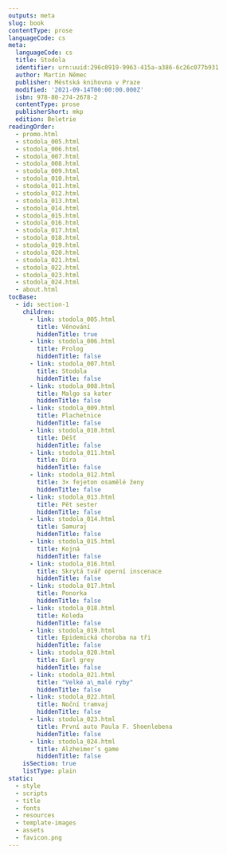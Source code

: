 ```yaml
---
outputs: meta
slug: book
contentType: prose
languageCode: cs
meta:
  languageCode: cs
  title: Stodola
  identifier: urn:uuid:296c0919-9963-415a-a386-6c26c077b931
  author: Martin Němec
  publisher: Městská knihovna v Praze
  modified: '2021-09-14T00:00:00.000Z'
  isbn: 978-80-274-2678-2
  contentType: prose
  publisherShort: mkp
  edition: Beletrie
readingOrder:
  - promo.html
  - stodola_005.html
  - stodola_006.html
  - stodola_007.html
  - stodola_008.html
  - stodola_009.html
  - stodola_010.html
  - stodola_011.html
  - stodola_012.html
  - stodola_013.html
  - stodola_014.html
  - stodola_015.html
  - stodola_016.html
  - stodola_017.html
  - stodola_018.html
  - stodola_019.html
  - stodola_020.html
  - stodola_021.html
  - stodola_022.html
  - stodola_023.html
  - stodola_024.html
  - about.html
tocBase:
  - id: section-1
    children:
      - link: stodola_005.html
        title: Věnování
        hiddenTitle: true
      - link: stodola_006.html
        title: Prolog
        hiddenTitle: false
      - link: stodola_007.html
        title: Stodola
        hiddenTitle: false
      - link: stodola_008.html
        title: Malgo sa kater
        hiddenTitle: false
      - link: stodola_009.html
        title: Plachetnice
        hiddenTitle: false
      - link: stodola_010.html
        title: Déšť
        hiddenTitle: false
      - link: stodola_011.html
        title: Díra
        hiddenTitle: false
      - link: stodola_012.html
        title: 3× fejeton osamělé ženy
        hiddenTitle: false
      - link: stodola_013.html
        title: Pět sester
        hiddenTitle: false
      - link: stodola_014.html
        title: Samuraj
        hiddenTitle: false
      - link: stodola_015.html
        title: Kojná
        hiddenTitle: false
      - link: stodola_016.html
        title: Skrytá tvář operní inscenace
        hiddenTitle: false
      - link: stodola_017.html
        title: Ponorka
        hiddenTitle: false
      - link: stodola_018.html
        title: Koleda
        hiddenTitle: false
      - link: stodola_019.html
        title: Epidemická choroba na tři
        hiddenTitle: false
      - link: stodola_020.html
        title: Earl grey
        hiddenTitle: false
      - link: stodola_021.html
        title: "Velké a\_malé ryby"
        hiddenTitle: false
      - link: stodola_022.html
        title: Noční tramvaj
        hiddenTitle: false
      - link: stodola_023.html
        title: První auto Paula F. Shoenlebena
        hiddenTitle: false
      - link: stodola_024.html
        title: Alzheimer’s game
        hiddenTitle: false
    isSection: true
    listType: plain
static:
  - style
  - scripts
  - title
  - fonts
  - resources
  - template-images
  - assets
  - favicon.png
---
```

